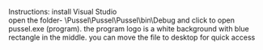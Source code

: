 Instructions:
install Visual Studio  
open the folder- \Pussel\Pussel\Pussel\bin\Debug and click to open pussel.exe (program). the program logo is a white background with blue rectangle in the middle. you can move the file to desktop for quick access
